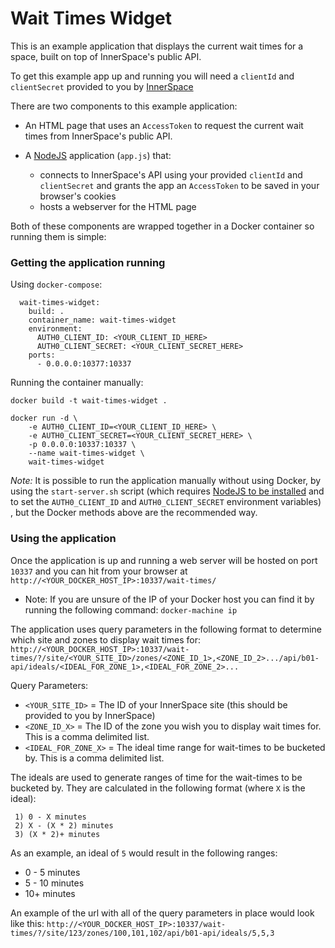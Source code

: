 # Wait Times Widget

This is an example application that displays the current wait times for a space, built on top of InnerSpace's public API.


To get this example app up and running you will need a `clientId` and `clientSecret` provided to you by [InnerSpace](https://innerspace.io)


There are two components to this example application:

* An HTML page that uses an `AccessToken` to request the current wait times from InnerSpace's public API.

* A [NodeJS](https://nodejs.org) application (`app.js`) that:
    * connects to InnerSpace's API using your provided `clientId` and `clientSecret` and grants the app an `AccessToken` to be saved in your browser's cookies
    * hosts a webserver for the HTML page

Both of these components are wrapped together in a Docker container so running them is simple:

### Getting the application running

Using `docker-compose`:
```
  wait-times-widget:
    build: .
    container_name: wait-times-widget
    environment:
      AUTH0_CLIENT_ID: <YOUR_CLIENT_ID_HERE>
      AUTH0_CLIENT_SECRET: <YOUR_CLIENT_SECRET_HERE>
    ports:
      - 0.0.0.0:10377:10337
```

Running the container manually:

```
docker build -t wait-times-widget .

docker run -d \
    -e AUTH0_CLIENT_ID=<YOUR_CLIENT_ID_HERE> \
    -e AUTH0_CLIENT_SECRET=<YOUR_CLIENT_SECRET_HERE> \
    -p 0.0.0.0:10337:10337 \
    --name wait-times-widget \
    wait-times-widget
```

_Note:_
It is possible to run the application manually without using Docker, by using the `start-server.sh` script (which requires [NodeJS to be installed](https://nodejs.org/en/download/) and to set the `AUTH0_CLIENT_ID` and `AUTH0_CLIENT_SECRET` environment variables) , but the Docker methods above are the recommended way.

### Using the application
Once the application is up and running a web server will be hosted on port `10337` and you can hit from your browser at  `http://<YOUR_DOCKER_HOST_IP>:10337/wait-times/`
* Note: If you are unsure of the IP of your Docker host you can find it by running the following command: `docker-machine ip`

The application uses query parameters in the following format to determine which site and zones to display wait times for:
`http://<YOUR_DOCKER_HOST_IP>:10337/wait-times/?/site/<YOUR_SITE_ID>/zones/<ZONE_ID_1>,<ZONE_ID_2>.../api/b01-api/ideals/<IDEAL_FOR_ZONE_1>,<IDEAL_FOR_ZONE_2>...`

Query Parameters:
* `<YOUR_SITE_ID>` = The ID of your InnerSpace site  (this should be provided to you by InnerSpace)
* `<ZONE_ID_X>` = The ID of the zone you wish you to display wait times for. This is a comma delimited list.
* `<IDEAL_FOR_ZONE_X>` = The ideal time range for wait-times to be bucketed by. This is a comma delimited list.

The ideals are used to generate ranges of time for the wait-times to be bucketed by. They are calculated in the following format (where `X` is the ideal):
 
 ```
  1) 0 - X minutes
  2) X - (X * 2) minutes
  3) (X * 2)+ minutes
 ```
 
 As an example, an ideal of `5` would result in the following ranges:
 * 0 - 5 minutes
 * 5 - 10 minutes
 * 10+ minutes

An example of the url with all of the query parameters in place would look like this:
`http://<YOUR_DOCKER_HOST_IP>:10337/wait-times/?/site/123/zones/100,101,102/api/b01-api/ideals/5,5,3`
